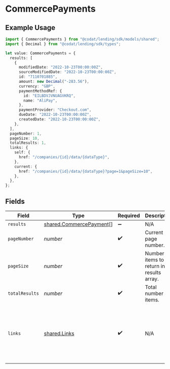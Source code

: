 # CommercePayments

## Example Usage

```typescript
import { CommercePayments } from "@codat/lending/sdk/models/shared";
import { Decimal } from "@codat/lending/sdk/types";

let value: CommercePayments = {
  results: [
    {
      modifiedDate: "2022-10-23T00:00:00Z",
      sourceModifiedDate: "2022-10-23T00:00:00Z",
      id: "7110701885",
      amount: new Decimal("-283.56"),
      currency: "GBP",
      paymentMethodRef: {
        id: "EILBDVJVNUAGVKRQ",
        name: "AliPay",
      },
      paymentProvider: "Checkout.com",
      dueDate: "2022-10-23T00:00:00Z",
      createdDate: "2022-10-23T00:00:00Z",
    },
  ],
  pageNumber: 1,
  pageSize: 10,
  totalResults: 1,
  links: {
    self: {
      href: "/companies/{id}/data/{dataType}",
    },
    current: {
      href: "/companies/{id}/data/{dataType}?page=1&pageSize=10",
    },
  },
};
```

## Fields

| Field                                                                                             | Type                                                                                              | Required                                                                                          | Description                                                                                       | Example                                                                                           |
| ------------------------------------------------------------------------------------------------- | ------------------------------------------------------------------------------------------------- | ------------------------------------------------------------------------------------------------- | ------------------------------------------------------------------------------------------------- | ------------------------------------------------------------------------------------------------- |
| `results`                                                                                         | [shared.CommercePayment](../../../sdk/models/shared/commercepayment.md)[]                         | :heavy_minus_sign:                                                                                | N/A                                                                                               |                                                                                                   |
| `pageNumber`                                                                                      | *number*                                                                                          | :heavy_check_mark:                                                                                | Current page number.                                                                              |                                                                                                   |
| `pageSize`                                                                                        | *number*                                                                                          | :heavy_check_mark:                                                                                | Number of items to return in results array.                                                       |                                                                                                   |
| `totalResults`                                                                                    | *number*                                                                                          | :heavy_check_mark:                                                                                | Total number of items.                                                                            |                                                                                                   |
| `links`                                                                                           | [shared.Links](../../../sdk/models/shared/links.md)                                               | :heavy_check_mark:                                                                                | N/A                                                                                               | {<br/>"self": {<br/>"href": "/companies"<br/>},<br/>"current": {<br/>"href": "/companies?page=1\u0026pageSize=10"<br/>}<br/>} |